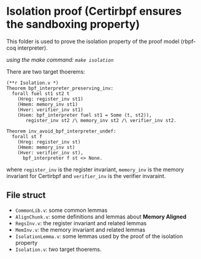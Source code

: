 # Isolation proof (Certirbpf ensures the sandboxing property)

This folder is used to prove the isolation property of the proof model (rbpf-coq interpreter).

*using the make command: `make isolation`*

There are two target thoerems:

```Coq
(**r Isolation.v *)
Theorem bpf_interpreter_preserving_inv:
  forall fuel st1 st2 t
    (Hreg: register_inv st1)
    (Hmem: memory_inv st1)
    (Hver: verifier_inv st1)
    (Hsem: bpf_interpreter fuel st1 = Some (t, st2)),
       register_inv st2 /\ memory_inv st2 /\ verifier_inv st2.
       
Theorem inv_avoid_bpf_interpreter_undef:
  forall st f
    (Hreg: register_inv st)
    (Hmem: memory_inv st)
    (Hver: verifier_inv st),
      bpf_interpreter f st <> None.     
```
where `register_inv` is the register invariant, `memory_inv` is the memory invariant for Certirbpf and `verifier_inv` is the verifier invaraint.

## File struct
- `CommonLib.v`: some common lemmas
- `AlignChunk.v`: some definitions and lemmas about **Memory Aligned**
- `RegsInv.v`: the register invariant and related lemmas
- `MemInv.v`: the memory invariant and related lemmas
- `IsolationLemma.v`: some lemmas used by the proof of the isolation property
- `Isolation.v`: two target thoerems.
